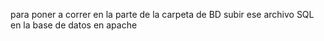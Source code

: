 para poner a correr en la parte de la carpeta de BD subir ese archivo SQL
en la base de datos en apache 
